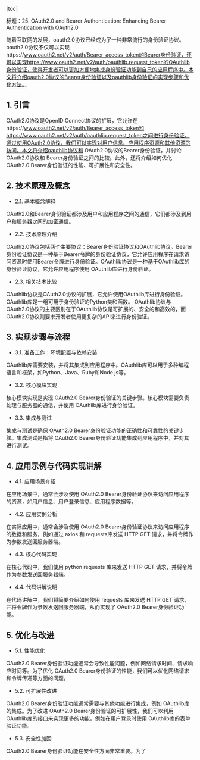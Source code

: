 
[toc]                    
                
                
标题：25. OAuth2.0 and Bearer Authentication: Enhancing Bearer Authentication with OAuth2.0

随着互联网的发展，oauth2.0协议已经成为了一种非常流行的身份验证协议。oauth2.0协议不仅可以实现https://www.oauth2.net/v2/auth/Bearer_access_token的Bearer身份验证，还可以实现https://www.oauth2.net/v2/auth/oauthlib.request_token的OAuthlib身份验证，使得开发者可以更加方便地集成身份验证功能到自己的应用程序中。本文将介绍oauth2.0协议的Bearer身份验证以及oauthlib身份验证的实现步骤和优化方法。

## 1. 引言

 OAuth2.0协议是OpenID Connect协议的扩展，它允许在https://www.oauth2.net/v2/auth/Bearer_access_token和https://www.oauth2.net/v2/auth/oauthlib.request_token之间进行身份验证。通过使用OAuth2.0协议，我们可以实现对用户信息、应用程序资源和其他资源的访问。本文将介绍oauthlib协议和 OAuth2.0协议的Bearer身份验证，并讨论 OAuth2.0协议和 Bearer身份验证之间的比较。此外，还将介绍如何优化 OAuth2.0 Bearer身份验证的性能、可扩展性和安全性。

## 2. 技术原理及概念

- 2.1. 基本概念解释

 OAuth2.0和Bearer身份验证都涉及用户和应用程序之间的通信，它们都涉及到用户和服务器之间的加密通信。

- 2.2. 技术原理介绍

 OAuth2.0协议包括两个主要协议：Bearer身份验证协议和OAuthlib协议。Bearer身份验证协议是一种基于Bearer令牌的身份验证协议，它允许应用程序在请求访问资源时使用Bearer令牌进行身份验证。OAuthlib协议是一种基于OAuthlib库的身份验证协议，它允许应用程序使用 OAuthlib库进行身份验证。

- 2.3. 相关技术比较

 OAuthlib协议是OAuth2.0协议的扩展，它允许使用OAuthlib库进行身份验证。 OAuthlib库是一组可用于身份验证的Python类和函数。 OAuthlib协议与 OAuth2.0协议的主要区别在于OAuthlib协议是可扩展的、安全的和高效的，而OAuth2.0协议则要求开发者使用更复杂的API来进行身份验证。

## 3. 实现步骤与流程

- 3.1. 准备工作：环境配置与依赖安装

 OAuthlib库需要安装，并将其集成到应用程序中。OAuthlib库可以用于多种编程语言和框架，如Python、Java、Ruby和Node.js等。

- 3.2. 核心模块实现

 核心模块实现是实现 OAuth2.0 Bearer身份验证的关键步骤。核心模块需要负责处理与服务器的通信，并使用 OAuthlib库进行身份验证。

- 3.3. 集成与测试

 集成与测试是确保 OAuth2.0 Bearer身份验证功能的正确性和可靠性的关键步骤。集成测试是指将 OAuth2.0 Bearer身份验证功能集成到应用程序中，并对其进行测试。

## 4. 应用示例与代码实现讲解

- 4.1. 应用场景介绍

 在应用场景中，通常会涉及使用 OAuth2.0 Bearer身份验证协议来访问应用程序的资源，如用户信息、用户登录信息、应用程序数据等。

- 4.2. 应用实例分析

 在实际应用中，通常会涉及使用 OAuth2.0 Bearer身份验证协议来访问应用程序的数据和服务，例如通过 axios 和 requests库发送 HTTP GET 请求，并将令牌作为参数发送回服务器端。

- 4.3. 核心代码实现

 在核心代码中，我们使用 python requests 库来发送 HTTP GET 请求，并将令牌作为参数发送回服务器端。

- 4.4. 代码讲解说明

 在代码讲解中，我们将简要介绍如何使用 requests 库来发送 HTTP GET 请求，并将令牌作为参数发送回服务器端，从而实现了 OAuth2.0 Bearer身份验证功能。

## 5. 优化与改进

- 5.1. 性能优化

 OAuth2.0 Bearer身份验证功能通常会导致性能问题，例如网络请求时间、请求响应时间等。为了优化 OAuth2.0 Bearer身份验证的性能，我们可以优化网络请求和令牌传递等方面的问题。

- 5.2. 可扩展性改进

 OAuth2.0 Bearer身份验证功能通常需要与其他功能进行集成，例如 OAuthlib库的集成。为了改进 OAuth2.0 Bearer身份验证的可扩展性，我们可以利用 OAuthlib库的接口来实现更多的功能，例如在用户登录时使用 OAuthlib库的表单验证功能。

- 5.3. 安全性加固

 OAuth2.0 Bearer身份验证功能在安全性方面非常重要。为了

